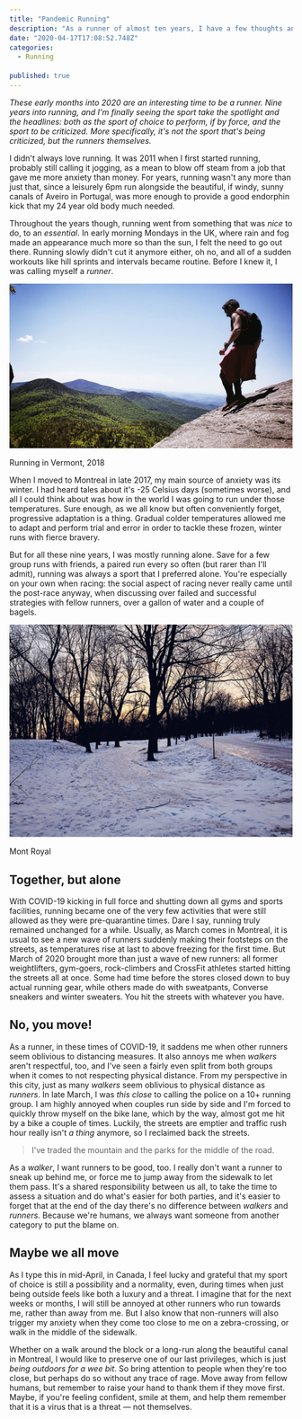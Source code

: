 ```yaml
---
title: "Pandemic Running"
description: "As a runner of almost ten years, I have a few thoughts and feelings on what it means to be a runner during the pandemic caused by COVID-19."
date: "2020-04-17T17:08:52.748Z"
categories:
  - Running

published: true
---
```


_These early months into 2020 are an interesting time to be a runner. Nine years into running, and I'm finally seeing the sport take the spotlight and the headlines: both as the sport of choice to perform, if by force, and the sport to be criticized. More specifically, it's not the sport that's being criticized, but the runners themselves._

I didn't always love running. It was 2011 when I first started running, probably still calling it jogging, as a mean to blow off steam from a job that gave me more anxiety than money. For years, running wasn't any more than just that, since a leisurely 6pm run alongside the beautiful, if windy, sunny canals of Aveiro in Portugal, was more enough to provide a good endorphin kick that my 24 year old body much needed.

Throughout the years though, running went from something that was _nice_ to do, to an _essential_. In early morning Mondays in the UK, where rain and fog made an appearance much more so than the sun, I felt the need to go out there. Running slowly didn't cut it anymore either, oh no, and all of a sudden workouts like hill sprints and intervals became routine. Before I knew it, I was calling myself a _runner_.

<img class="picture picture--small picture--left" src="01.jpg" alt="View of the sunset" />
<p class="caption">Running in Vermont, 2018</p>

When I moved to Montreal in late 2017, my main source of anxiety was its winter. I had heard tales about it's -25 Celsius days (sometimes worse), and all I could think about was how in the world I was going to run under those temperatures. Sure enough, as we all know but often conveniently forget, progressive adaptation is a thing. Gradual colder temperatures allowed me to adapt and perform trial and error in order to tackle these frozen, winter runs with fierce bravery.

But for all these nine years, I was mostly running alone. Save for a few group runs with friends, a paired run every so often (but rarer than I'll admit), running was always a sport that I preferred alone. You're especially on your own when racing: the social aspect of racing never really came until the post-race anyway, when discussing over failed and successful strategies with fellow runners, over a gallon of water and a couple of bagels.

<img class="picture picture--small picture--left" src="02.jpg" alt="View of the sunset" />
<p class="caption">Mont Royal</p>

## Together, but alone

With COVID-19 kicking in full force and shutting down all gyms and sports facilities, running became one of the very few activities that were still allowed as they were pre-quarantine times. Dare I say, running truly remained unchanged for a while. Usually, as March comes in Montreal, it is usual to see a new wave of runners suddenly making their footsteps on the streets, as temperatures rise at last to above freezing for the first time. But March of 2020 brought more than just a wave of new runners: all former weightlifters, gym-goers, rock-climbers and CrossFit athletes started hitting the streets all at once. Some had time before the stores closed down to buy actual running gear, while others made do with sweatpants, Converse sneakers and winter sweaters. You hit the streets with whatever you have.

## No, you move!

As a runner, in these times of COVID-19, it saddens me when other runners seem oblivious to distancing measures. It also annoys me when _walkers_ aren't respectful, too, and I've seen a fairly even split from both groups when it comes to not respecting physical distance. From my perspective in this city, just as many _walkers_ seem oblivious to physical distance as _runners_. In late March, I was _this close_ to calling the police on a 10+ running group. I am highly annoyed when couples run side by side and I'm forced to quickly throw myself on the bike lane, which by the way, almost got me hit by a bike a couple of times. Luckily, the streets are emptier and traffic rush hour really isn't _a thing_ anymore, so I reclaimed back the streets.

> I've traded the mountain and the parks for the middle of the road.

As a _walker_, I want runners to be good, too. I really don't want a runner to sneak up behind me, or force me to jump away from the sidewalk to let them pass. It's a shared responsibility between us all, to take the time to assess a situation and do what's easier for both parties, and it's easier to forget that at the end of the day there's no difference between _walkers_ and _runners_. Because we're humans, we always want someone from another category to put the blame on.

## Maybe we all move

As I type this in mid-April, in Canada, I feel lucky and grateful that my sport of choice is still a possibility and a normality, even, during times when just being outside feels like both a luxury and a threat. I imagine that for the next weeks or months, I will still be annoyed at other runners who run towards me, rather than away from me. But I also know that non-runners will also trigger my anxiety when they come too close to me on a zebra-crossing, or walk in the middle of the sidewalk.

Whether on a walk around the block or a long-run along the beautiful canal in Montreal, I would like to preserve one of our last privileges, which is just _being outdoors for a wee bit_. So bring attention to people when they're too close, but perhaps do so without any trace of rage. Move away from fellow humans, but remember to raise your hand to thank them if they move first. Maybe, if you're feeling confident, smile at them, and help them remember that it is a virus that is a threat — not themselves.
